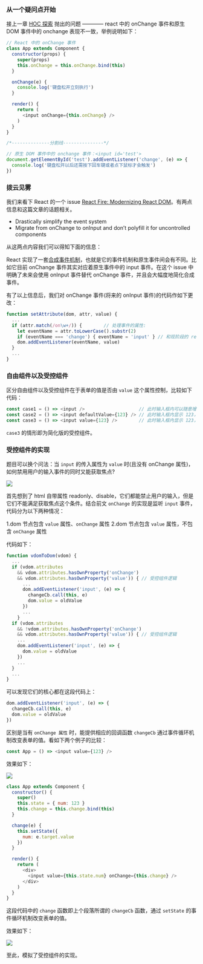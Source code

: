 ### 从一个疑问点开始

接上一章 [HOC 探索](https://github.com/MuYunyun/blog/blob/master/从0到1实现React/8.HOC探索.md#属性代理props-proxy) 抛出的问题 ———— react 中的 onChange 事件和原生 DOM 事件中的 onchange 表现不一致，举例说明如下：

```js
// React 中的 onChange 事件
class App extends Component {
  constructor(props) {
    super(props)
    this.onChange = this.onChange.bind(this)
  }

  onChange(e) {
    console.log('键盘松开立刻执行')
  }

  render() {
    return (
      <input onChange={this.onChange} />
    )
  }
}

/*--------------分割线---------------*/

// 原生 DOM 事件中的 onchange 事件：<input id='test'>
document.getElementById('test').addEventListener('change', (e) => {
  console.log('键盘松开以后还需按下回车键或者点下鼠标才会触发')
})
```

### 拨云见雾

我们来看下 React 的一个 issue [React Fire: Modernizing React DOM](https://github.com/facebook/react/issues/13525)。有两点信息和这篇文章的话题相关。

* Drastically simplify the event system
* Migrate from onChange to onInput and don’t polyfill it for uncontrolled components

从这两点内容我们可以得知下面的信息：

React 实现了一套[合成事件机制](https://reactjs.org/docs/events.html#event-pooling)，也就是它的事件机制和原生事件间会有不同。比如它目前 onChange 事件其实对应着原生事件中的 input 事件。在这个 issue 中明确了未来会使用 onInput 事件替代 onChange 事件，并且会大幅度地简化合成事件。

有了以上信息后，我们对 onChange 事件(将来的 onInput 事件)的代码作如下更改：

```js
function setAttribute(dom, attr, value) {
  ...
  if (attr.match(/on\w+/)) {        // 处理事件的属性:
    let eventName = attr.toLowerCase().substr(2)
    if (eventName === 'change') { eventName = 'input' } // 和现阶段的 react 统一
    dom.addEventListener(eventName, value)
  }
  ...
}
```

### 自由组件以及受控组件

区分自由组件以及受控组件在于表单的值是否由 `value` 这个属性控制，比较如下代码：

```js
const case1 = () => <input />                    // 此时输入框内可以随意增减任意值
const case2 = () => <input defaultValue={123} /> // 此时输入框内显示 123，能随意增减值
const case3 = () => <input value={123} />        // 此时输入框内显示 123，并且不能随意增减值
```

`case3` 的情形即为简化版的受控组件。

### 受控组件的实现

题目可以换个问法：当 `input` 的传入属性为 `value` 时(且没有 onChange 属性)，如何禁用用户的输入事件的同时又能获取焦点?

![](http://muyy.withyoufriends.com/0fa301946b3f4bf315d742735c333562.jpg-200)

首先想到了 html 自带属性 readonly、disable，它们都能禁止用户的输入，但是它们不能满足获取焦点这个条件。结合前文 `onChange` 的实现是监听 `input` 事件，代码分为以下两种情况：

1.dom 节点包含 `value` 属性、`onChange` 属性
2.dom 节点包含 `value` 属性，不包含 `onChange` 属性

代码如下：

```js
function vdomToDom(vdom) {
  ...
  if (vdom.attributes
    && vdom.attributes.hasOwnProperty('onChange')
    && vdom.attributes.hasOwnProperty('value')) { // 受控组件逻辑
      ...
      dom.addEventListener('input', (e) => {
        changeCb.call(this, e)
        dom.value = oldValue
      })
      ...
    }
  if (vdom.attributes
    && !vdom.attributes.hasOwnProperty('onChange')
    && vdom.attributes.hasOwnProperty('value')) { // 受控组件逻辑
    ...
    dom.addEventListener('input', (e) => {
      dom.value = oldValue
    })
    ...
  }
  ...
}
```

可以发现它们的核心都在这段代码上：

```js
dom.addEventListener('input', (e) => {
  changeCb.call(this, e)
  dom.value = oldValue
})
```

区别是当有 `onChange 属性` 时，能提供相应的回调函数 `changeCb` 通过事件循环机制改变表单的值。看如下两个例子的比较：

```js
const App = () => <input value={123} />
```

效果如下：

![](http://muyy.withyoufriends.com/353c8119b3c60a7f8f7696633c97ad28.jpg-200)

```js
class App extends Component {
  constructor() {
    super()
    this.state = { num: 123 }
    this.change = this.change.bind(this)
  }

  change(e) {
    this.setState({
      num: e.target.value
    })
  }

  render() {
    return (
      <div>
        <input value={this.state.num} onChange={this.change} />
      </div>
    )
  }
}
```

这段代码中的 `change` 函数即上个段落所谓的 `changeCb` 函数，通过 `setState` 的事件循环机制改变表单的值。

效果如下：

![](http://muyy.withyoufriends.com/aec70ef0cebf603a0871d61f21e93532.gif)

至此，模拟了受控组件的实现。